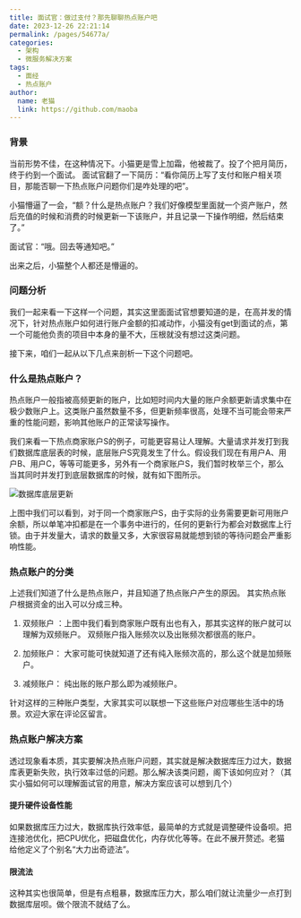 ```yaml
---
title: 面试官：做过支付？那先聊聊热点账户吧
date: 2023-12-26 22:21:14
permalink: /pages/54677a/
categories:
  - 架构
  - 微服务解决方案
tags:
  - 面经
  - 热点账户
author: 
  name: 老猫
  link: https://github.com/maoba
---
```

### 背景
当前形势不佳，在这种情况下。小猫更是雪上加霜，他被裁了。投了个把月简历，终于约到一个面试。
面试官翻了一下简历：“看你简历上写了支付和账户相关项目，那能否聊一下热点账户问题你们是咋处理的吧”。

小猫懵逼了一会，“额？什么是热点账户？我们好像模型里面就一个资产账户，然后充值的时候和消费的时候更新一下该账户，并且记录一下操作明细，然后结束了。”

面试官：“哦。回去等通知吧。”

出来之后，小猫整个人都还是懵逼的。

### 问题分析
我们一起来看一下这样一个问题，其实这里面面试官想要知道的是，在高并发的情况下，针对热点账户如何进行账户金额的扣减动作，小猫没有get到面试的点，第一个可能他负责的项目中本身的量不大，压根就没有想过这类问题。

接下来，咱们一起从以下几点来剖析一下这个问题吧。


### 什么是热点账户？
热点账户一般指被高频更新的账户，比如短时间内大量的账户余额更新请求集中在极少数账户上。这类账户虽然数量不多，但更新频率很高，处理不当可能会带来严重的性能问题，影响其他账户的正常读写操作。

我们来看一下热点商家账户S的例子，可能更容易让人理解。大量请求并发打到我们数据库底层表的时候，底层账户S究竟发生了什么。假设我们现在有用户A、用户B、用户C，等等可能更多，另外有一个商家账户S，我们暂时枚举三个，那么当其同时并发打到底层数据库的时候，就有如下图所示。

![数据库底层更新](https://cdn.ktdaddy.com/architecture/biz/hotacc/base.png?imageView2/0/q/75|imageslim)

上图中我们可以看到，对于同一个商家账户S，由于实际的业务需要更新可用账户余额，所以单笔冲扣都是在一个事务中进行的，任何的更新行为都会对数据库上行锁。由于并发量大，请求的数量又多，大家很容易就能想到锁的等待问题会严重影响性能。

### 热点账户的分类
上述我们知道了什么是热点账户，并且知道了热点账户产生的原因。
其实热点账户根据资金的出入可以分成三种。
1. 双频账户 ：上图中我们看到商家账户既有出也有入，那其实这样的账户就可以理解为双频账户。
双频账户指入账频次以及出账频次都很高的账户。

2. 加频账户： 大家可能可快就知道了还有纯入账频次高的，那么这个就是加频账户。

3. 减频账户： 纯出账的账户那么即为减频账户。

针对这样的三种账户类型，大家其实可以联想一下这些账户对应哪些生活中的场景。欢迎大家在评论区留言。

### 热点账户解决方案

透过现象看本质，其实要解决热点账户问题，其实就是解决数据库压力过大，数据库表更新失败，执行效率过低的问题。那么解决该类问题，阁下该如何应对？（其实小猫如何可以理解面试官的用意，解决方案应该可以想到几个）

#### 提升硬件设备性能

如果数据库压力过大，数据库执行效率低，最简单的方式就是调整硬件设备呗。把连接池优化，把CPU优化，把磁盘优化，内存优化等等。在此不展开赘述。老猫给他定义了个别名“大力出奇迹法”。

#### 限流法
这种其实也很简单，但是有点粗暴，数据库压力大，那么咱们就让流量少一点打到数据库层呗。做个限流不就结了么。




